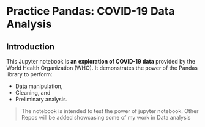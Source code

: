 # Practice Pandas: COVID-19 Data Analysis
## Introduction
This Jupyter notebook is **an exploration of COVID-19 data** provided by the World Health Organization (WHO). 
It demonstrates the power of the Pandas library to perform:

- Data manipulation, 
- Cleaning, and 
- Preliminary analysis.

>The notebook is intended to test the power of jupyter notebook. Other Repos will be added showcasing some of my work in Data analysis
